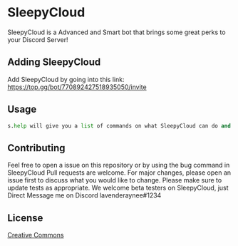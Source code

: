 # SleepyCloud

SleepyCloud is a Advanced and Smart bot that brings some great perks to your Discord Server!

## Adding SleepyCloud

Add SleepyCloud by going into this link: https://top.gg/bot/770892427518935050/invite

## Usage

```python
s.help will give you a list of commands on what SleepyCloud can do and help you
```

## Contributing
Feel free to open a issue on this repository or by using the bug command in SleepyCloud
Pull requests are welcome. For major changes, please open an issue first to discuss what you would like to change.
Please make sure to update tests as appropriate.
We welcome beta testers on SleepyCloud, just Direct Message me on Discord lavenderaynee#1234

## License
[Creative Commons](https://github.com/sleepyproject/SleepyCloud./blob/main/LICENSE)
